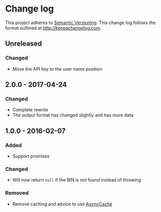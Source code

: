 # Change log

This project adheres to [Semantic Versioning](http://semver.org/). This change
log follows the format outlined at http://keepachangelog.com.

## Unreleased

### Changed

- Move the API key to the user name position

## 2.0.0 - 2017-04-24

### Changed

- Complete rewrite
- The output format has changed slightly and has more data

## 1.0.0 - 2016-02-07

### Added

- Support promises

### Changed

- Will now return `null` if the BIN is not found instead of throwing

### Removed

- Remove caching and advice to use [AsyncCache](http://npmjs.com/package/async-cache)

